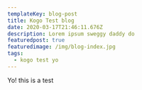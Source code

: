 ```yaml
---
templateKey: blog-post
title: Kogo Test blog
date: 2020-03-17T21:46:11.676Z
description: Lorem ipsum sweggy daddy do
featuredpost: true
featuredimage: /img/blog-index.jpg
tags:
  - kogo test yo
---
```

Yo! this is a test